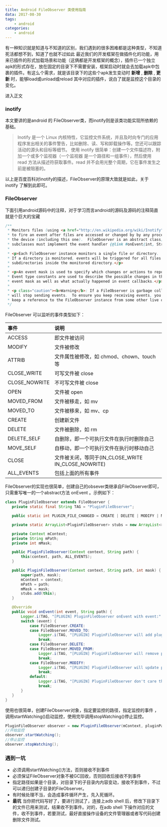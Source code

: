 ```yaml
---
title: Android FileObserver 类使用指南
data: 2017-08-30
tags:
    - android
categories:
    - android
---
```

有一种知识就是知道与不知道的区别，我们遇到的很多困难都是这种类型，不知道死活都想不到，知道了也就不过如此
最近我们的开发框架在做插件化的功能，用来已插件的形式加载场景和功能（这俩都是开发框架的概念），插件已一个独立apk的形式存在，放在固定的目录下不需要安装，框架启动时就会去加载apk中包裹的插件。有这么个需求，就是该目录下的这些个apk发生变动时 __新增__ , __删除__ , __更新__ 时，能够load或unload或reload 其中对应的插件，说白了就是监控这个目录的变化。
<!--more-->
进入正文

### inotify
本文要讲的是android 的 FileObserver类，而inotify则是该类功能实现所依赖的基础。
>Inotify 是一个 Linux 内核特性，它监控文件系统，并且及时向专门的应用程序发出相关的事件警告，比如删除、读、写和卸载操作等。您还可以跟踪活动的源头和目标等细节。
使用 inotify 很简单：创建一个文件描述符，附加一个或多个监视器（一个监视器 是一个路径和一组事件），然后使用 read 方法从描述符获取事件。read 并不会用光整个周期，它在事件发生之前是被阻塞的。

以上是百度百科对inotify的描述，FileObserver的原理大致就是如此，关于 inotify 了解到此即可。
### FileObserver
下面引用android源码中的注释，对于学习而言android的源码及源码的注释简直就是个巨大的宝藏
```java
/**
 * Monitors files (using <a href="http://en.wikipedia.org/wiki/Inotify">inotify</a>)
 * to fire an event after files are accessed or changed by by any process on
 * the device (including this one).  FileObserver is an abstract class;
 * subclasses must implement the event handler {@link #onEvent(int, String)}.
 *
 * <p>Each FileObserver instance monitors a single file or directory.
 * If a directory is monitored, events will be triggered for all files and
 * subdirectories inside the monitored directory.</p>
 *
 * <p>An event mask is used to specify which changes or actions to report.
 * Event type constants are used to describe the possible changes in the
 * event mask as well as what actually happened in event callbacks.</p>
 *
 * <p class="caution"><b>Warning</b>: If a FileObserver is garbage collected, it
 * will stop sending events.  To ensure you keep receiving events, you must
 * keep a reference to the FileObserver instance from some other live object.</p>
 */
 ```
FileObserver 可以监听的事件类型如下：

| 事件 | 说明 |
| :----- | :----- |
| ACCESS | 即文件被访问 |
| MODIFY | 文件被修改 |
| ATTRIB | 文件属性被修改，如 chmod、chown、touch 等 |
| CLOSE_WRITE | 可写文件被 close |
| CLOSE_NOWRITE | 不可写文件被 close |
| OPEN |文件被 open |
| MOVED_FROM | 文件被移走，如 mv |
| MOVED_TO | 文件被移来，如 mv、cp |
| CREATE | 创建新文件 |
| DELETE | 文件被删除，如 rm |
| DELETE_SELF | 自删除，即一个可执行文件在执行时删除自己 |
| MOVE_SELF | 自移动，即一个可执行文件在执行时移动自己 |
| CLOSE| 文件被关闭，等同于(IN_CLOSE_WRITE  IN_CLOSE_NOWRITE) |
| ALL_EVENTS | 包括上面的所有事件 |

 FileObserver的实现也很简单，创建自己的obsever类继承自FileObserver即可，只需重写唯一的一个abstract方法 onEvent 。示例如下：

 ```java
 class PluginFileObserver extends FileObserver {
    private static final String TAG = "PluginFileObserver";

    public static int PLUGIN_FILE_CHANGED = CREATE | DELETE | MODIFY | MOVED_FROM | MOVED_TO;

    private static ArrayList<PluginFileObserver> stubs = new ArrayList<>();

    private Context mContext;
    private String mPath;
    private int mMask;

    public PluginFileObserver(Context context, String path) {
        this(context, path, ALL_EVENTS);
    }

    public PluginFileObserver(Context context, String path, int mask) {
        super(path, mask);
        mContext = context;
        mPath = path;
        mMask = mask;
        stubs.add(this);
    }

    @Override
    public void onEvent(int event, String path) {
        Logger.i(TAG, "[PLUGIN] PluginFileObserver onEvent with event:" + event + " path:" + path);
        switch (event) {
            case FileObserver.CREATE:
            case FileObserver.MOVED_TO:
                Logger.i(TAG, "[PLUGIN] PluginFileObserver will add plugin: " + path);
                break;
            case FileObserver.DELETE:
            case FileObserver.MOVED_FROM:
                Logger.i(TAG, "[PLUGIN] PluginFileObserver will remove plugin: " + path);
                break;
            case FileObserver.MODIFY:
                Logger.i(TAG, "[PLUGIN] PluginFileObserver will update plugin: " + path);
                break;
            default:
                Logger.i(TAG, "[PLUGIN] PluginFileObserver don't care this event");
                break;
        }
    }
}
```

 使用也很简单，创建FileObserver对象，指定要监控的路径，指定监控的事件 ，调用startWatching()启动监控，使用完毕调用stopWatching()停止监控。

 ```java
 PluginFileObserver observer = new PluginFileObserver(mContext, pluginPath, PluginFileObserver.PLUGIN_FILE_CHANGED);
 //开始监控
observer.startWatching();
//停止监控
observer.stopWatching();
 ```

 ### 遇到一坑
 - 必须调用startWatching()方法，否则接收不到事件
 - 必须保证FileObserver对象不被GC回收，否则回收后接收不到事件
 - 指定路径如果是个目录，对目录下的子目录内内容变动，接收不到事件，不过可以递归创建子目录的FileObserver。
 - 有时候处理不当，会造成事件循环产生，先入死循环。
 - __最坑__ 当你把代码写好了，要进行测试了，连接上adb shell 后，修改下目录下的文件已用来测试，结果收不到事件。对的，在adb shell 下操作对应的文件，收不到事件，若要测试，最好直接操作设备的文件管理器或者写代码创建删除文件测试。
